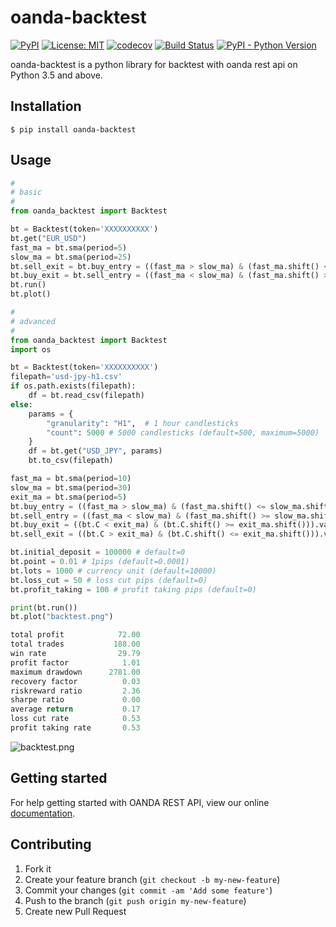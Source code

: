 # oanda-backtest

[![PyPI](https://img.shields.io/pypi/v/oanda-backtest)](https://pypi.org/project/oanda-backtest/)
[![License: MIT](https://img.shields.io/badge/License-MIT-yellow.svg)](https://opensource.org/licenses/MIT)
[![codecov](https://codecov.io/gh/10mohi6/oanda-backtest-python/branch/master/graph/badge.svg)](https://codecov.io/gh/10mohi6/oanda-backtest-python)
[![Build Status](https://travis-ci.com/10mohi6/oanda-backtest-python.svg?branch=master)](https://travis-ci.com/10mohi6/oanda-backtest-python)
[![PyPI - Python Version](https://img.shields.io/pypi/pyversions/oanda-backtest)](https://pypi.org/project/oanda-backtest/)

oanda-backtest is a python library for backtest with oanda rest api on Python 3.5 and above.


## Installation

    $ pip install oanda-backtest

## Usage

```python
#
# basic
#
from oanda_backtest import Backtest

bt = Backtest(token='XXXXXXXXXX')
bt.get("EUR_USD")
fast_ma = bt.sma(period=5)
slow_ma = bt.sma(period=25)
bt.sell_exit = bt.buy_entry = ((fast_ma > slow_ma) & (fast_ma.shift() <= slow_ma.shift())).values
bt.buy_exit = bt.sell_entry = ((fast_ma < slow_ma) & (fast_ma.shift() >= slow_ma.shift())).values
bt.run()
bt.plot()

#
# advanced
#
from oanda_backtest import Backtest
import os

bt = Backtest(token='XXXXXXXXXX')
filepath='usd-jpy-h1.csv'
if os.path.exists(filepath):
    df = bt.read_csv(filepath)
else:
    params = {
        "granularity": "H1",  # 1 hour candlesticks
        "count": 5000 # 5000 candlesticks (default=500, maximum=5000)
    }
    df = bt.get("USD_JPY", params)
    bt.to_csv(filepath)

fast_ma = bt.sma(period=10)
slow_ma = bt.sma(period=30)
exit_ma = bt.sma(period=5)
bt.buy_entry = ((fast_ma > slow_ma) & (fast_ma.shift() <= slow_ma.shift())).values
bt.sell_entry = ((fast_ma < slow_ma) & (fast_ma.shift() >= slow_ma.shift())).values
bt.buy_exit = ((bt.C < exit_ma) & (bt.C.shift() >= exit_ma.shift())).values
bt.sell_exit = ((bt.C > exit_ma) & (bt.C.shift() <= exit_ma.shift())).values

bt.initial_deposit = 100000 # default=0
bt.point = 0.01 # 1pips (default=0.0001)
bt.lots = 1000 # currency unit (default=10000)
bt.loss_cut = 50 # loss cut pips (default=0)
bt.profit_taking = 100 # profit taking pips (default=0)

print(bt.run())
bt.plot("backtest.png")

```

```python
total profit            72.00
total trades           188.00
win rate                29.79
profit factor            1.01
maximum drawdown      2781.00
recovery factor          0.03
riskreward ratio         2.36
sharpe ratio             0.00
average return           0.17
loss cut rate            0.53
profit taking rate       0.53
```
![backtest.png](https://github.com/10mohi6/oanda-backtest-python/tree/master/tests/backtest.png)


## Getting started

For help getting started with OANDA REST API, view our online [documentation](https://developer.oanda.com/rest-live-v20/introduction/).


## Contributing

1. Fork it
2. Create your feature branch (`git checkout -b my-new-feature`)
3. Commit your changes (`git commit -am 'Add some feature'`)
4. Push to the branch (`git push origin my-new-feature`)
5. Create new Pull Request